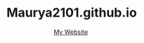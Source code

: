 # <center>Maurya2101.github.io
 
<center><a href="html5up-editorial (1)"> My Website</a>
<img src="mahalaxmi.jpg" alt="">
